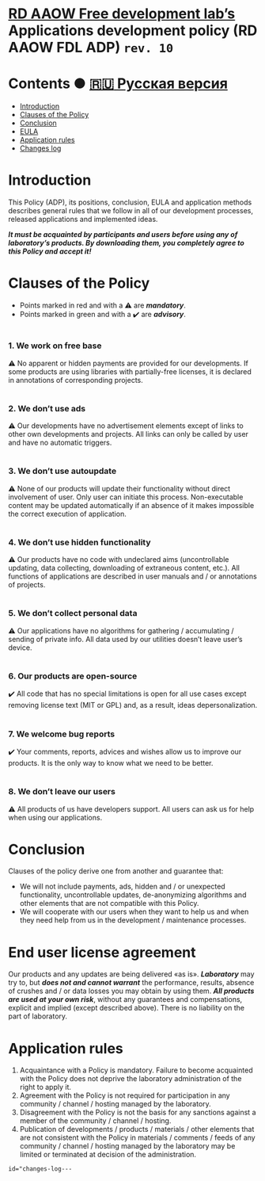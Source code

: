 # [RD AAOW Free development lab’s](https://adslbarxatov.github.io/DPModule) Applications development policy (RD AAOW FDL ADP) ```rev. 10```

# Contents ● [:ru: Русская версия](https://adslbarxatov.github.io/ADP/ru)
- [Introduction](#introduction)
- [Clauses of the Policy](#clauses-of-the-policy)
- [Conclusion](#conclusion)
- [EULA](#end-user-license-agreement)
- [Application rules](#application-rules)
- [Changes log](https://adslbarxatov.github.io/ADP/changelog)

#

# Introduction

This Policy (ADP), its positions, conclusion, EULA and application methods describes general rules that we follow
in all of our development processes, released applications and implemented ideas.

***It must be acquainted by participants and users before using any of laboratory’s products. By downloading them,
you completely agree to this Policy and accept it!***

#

# Clauses of the Policy

- Points marked in red and with a :warning: are ***mandatory***.
- Points marked in green and with a :heavy_check_mark: are ***advisory***.

#

### 1. We work on free base

:warning: No apparent or hidden payments are provided for our developments. If some products are using libraries
with partially-free licenses, it is declared in annotations of corresponding projects.
&nbsp;
&nbsp;

#

### 2. We don’t use ads

:warning: Our developments have no advertisement elements except of links to other own developments and projects.
All links can only be called by user and have no automatic triggers.

#

### 3. We don’t use autoupdate

:warning: None of our products will update their functionality without direct involvement of user. Only user can initiate
this process. Non-executable content may be updated automatically if an absence of it makes impossible the correct
execution of application.

#

### 4. We don’t use hidden functionality

:warning: Our products have no code with undeclared aims (uncontrollable updating, data collecting, downloading
of extraneous content, etc.). All functions of applications are described in user manuals and / or annotations of projects.

#

### 5. We don’t collect personal data

:warning: Our applications have no algorithms for gathering / accumulating / sending of private info. All data used
by our utilities doesn’t leave user’s device.

#

### 6. Our products are open-source

:heavy_check_mark: All code that has no special limitations is open for all use cases except removing license text
(MIT or GPL) and, as a result, ideas depersonalization.

#

### 7. We welcome bug reports

:heavy_check_mark: Your comments, reports, advices and wishes allow us to improve our products. It is the only way
to know what we need to be better.

#

### 8. We don’t leave our users

:warning: All products of us have developers support. All users can ask us for help when using our applications.

#

# Conclusion

Clauses of the policy derive one from another and guarantee that:
- We will not include payments, ads, hidden and / or unexpected functionality, uncontrollable updates, de-anonymizing
algorithms and other elements that are not compatible with this Policy.
- We will cooperate with our users when they want to help us and when they need help from us
in the development / maintenance processes.

#

# End user license agreement

Our products and any updates are being delivered «as is». ***Laboratory*** may try to, but
***does not and cannot warrant*** the performance, results, absence of crushes and / or data
losses you may obtain by using them. ***All products are used at your own risk***, without
any guarantees and compensations, explicit and implied (except described above). There is
no liability on the part of laboratory.

#

# Application rules

1. Acquaintance with a Policy is mandatory. Failure to become acquainted with the Policy
does not deprive the laboratory administration of the right to apply it.
2. Agreement with the Policy is not required for participation in any community / channel /
hosting managed by the laboratory.
3. Disagreement with the Policy is not the basis for any sanctions against a member of the
community / channel / hosting.
4. Publication of developments / products / materials / other elements that are not consistent
with the Policy in materials / comments / feeds of any community / channel / hosting managed
by the laboratory may be limited or terminated at decision of the administration.

`id="changes-log---`
